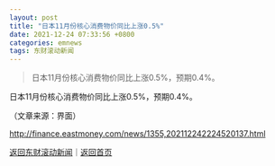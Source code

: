 ```yaml
---
layout: post
title: "日本11月份核心消费物价同比上涨0.5%"
date: 2021-12-24 07:33:56 +0800
categories: emnews
tags: 东财滚动新闻
---
```

> 日本11月份核心消费物价同比上涨0.5%，预期0.4%。

<p>日本11月份核心消费物价同比上涨0.5%，预期0.4%。</p><p class="em_media">（文章来源：界面）</p>

<http://finance.eastmoney.com/news/1355,202112242224520137.html>

[返回东财滚动新闻](//finews.withounder.com/emnews/)｜[返回首页](//finews.withounder.com/)